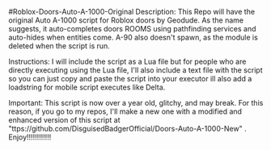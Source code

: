 #Roblox-Doors-Auto-A-1000-Original
Description: This Repo will have the original Auto A-1000 script for Roblox doors by Geodude. As the name suggests, it auto-completes doors ROOMS using pathfinding services and auto-hides when entities come. A-90 also doesn't spawn, as the module is deleted when the script is run.

Instructions: I will include the script as a Lua file but for people who are directly executing using the Lua file, I'll also include a text file with the script so you can just copy and paste the script into your executor ill also add a loadstring for mobile script executes like Delta.

Important: This script is now over a year old, glitchy, and may break. For this reason, if you go to my repos, I'll make a new one with a modified and enhanced version of this script at "ttps://github.com/DisguisedBadgerOfficial/Doors-Auto-A-1000-New" . Enjoy!!!!!!!!!!!!
